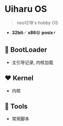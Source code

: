 # Uiharu OS

> neo1218's hobby OS

+ **32bit**✅ **x86**😄 **posix**⚡️ 

## 📝 BootLoader

+ 主引导记录, 内核加载
## ❤️ Kernel

+ 内核

## 🔧 Tools

+ 常用脚本
